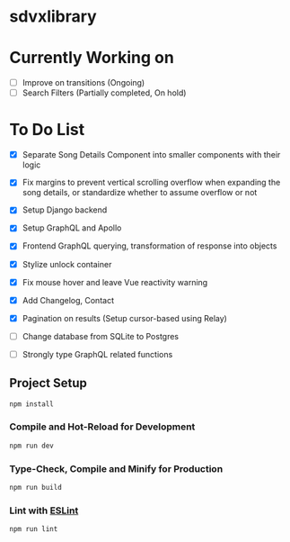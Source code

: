 # sdvxlibrary

# Currently Working on
- [ ] Improve on transitions (Ongoing)
- [ ] Search Filters (Partially completed, On hold)

# To Do List
- [x] Separate Song Details Component into smaller components with their logic
- [x] Fix margins to prevent vertical scrolling overflow when expanding the song details, or standardize whether to assume overflow or not
- [x] Setup Django backend
- [x] Setup GraphQL and Apollo
- [x] Frontend GraphQL querying, transformation of response into objects
- [x] Stylize unlock container
- [x] Fix mouse hover and leave Vue reactivity warning
- [x] Add Changelog, Contact
- [x] Pagination on results (Setup cursor-based using Relay)
- [ ] Change database from SQLite to Postgres
- [ ] Strongly type GraphQL related functions



## Project Setup

```sh
npm install
```

### Compile and Hot-Reload for Development

```sh
npm run dev
```

### Type-Check, Compile and Minify for Production

```sh
npm run build
```

### Lint with [ESLint](https://eslint.org/)

```sh
npm run lint
```
